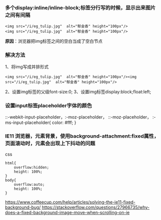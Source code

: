 ### 多个display:inline/inline-block;标签分行写的时候，显示出来图片之间有间隔
```
<img src="/i/eg_tulip.jpg"  alt="郁金香" height="100px"/>
<img src="/i/eg_tulip.jpg"  alt="郁金香" height="100px"/>
```
**原因**：浏览器把img标签之间的空白当成了空白节点
### 解决方法
1、将img写成并排形式
```
<img src="/i/eg_tulip.jpg"  alt="郁金香" height="100px"/><img src="/i/eg_tulip.jpg"  alt="郁金香" height="100px"/>
```
2、设置img标签的父级font-size:0;
3、设置img标签display:block;float:left;

### 设置input标签placeholder字体的颜色
::-webkit-input-placeholder，:-moz-placeholder， ::-moz-placeholder， :-ms-input-placeholder{
    color: #fff;
}

### IE11 浏览器，元素背景，使用background-attachment:fixed属性，页面滚动时，元素会出现上下抖动的问题
css
```
html{
    overflow:hidden;
    height: 100%;
}
body{
    overflow:auto;
    height: 100%;
}
```
https://www.coffeecup.com/help/articles/solving-the-ie11-fixed-background-bug/
https://stackoverflow.com/questions/27966735/why-does-a-fixed-background-image-move-when-scrolling-on-ie